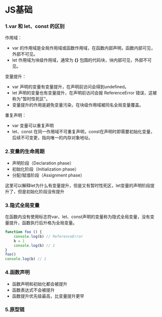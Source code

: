 # JS基础

### 1.**var** 和 **let**、**const** 的区别  
作用域： 

+ var 的作用域是全局作用域或函数作用域，在函数内部声明，函数内部可见，外部不可见。
+ let 作用域为块级作用域，通常为 **{}** 包围的代码块，块内部可见，外部不可见。  

变量提升：  

+ var 声明的变量有变量提升，在声明前访问会得到undefined。
+ let 声明的变量也有变量提升，在声明前访问会报 ReferenceError 错误，这被称为"暂时性死区"。
+ 变量提升的作用是避免变量污染，在块级作用域被同名全局变量覆盖。 

重复声明：
 + var 变量可以重复声明
 + let、const 在同一作用域不可重复声明，const在声明时即需要初始化变量，后续不可变更，指向唯一的内存对象地址。

### 2.变量的生命周期

+ 声明阶段（Declaration phase）
+ 初始化阶段（Initialization phase）
+ 分配/赋值阶段（Assignment phase）

这里可以解释let为什么有变量提升，但是又有暂时性死区，let变量的声明阶段提升了，但是初始化阶段没有提升

### 3.隐式全局变量

在函数内没有使用标志符var、let、const声明的变量称为隐式全局变量，没有变量提升，函数执行后升格为全局变量。

```javascript
function foo () {
    console.log(b) // ReferenceError
    b = 1
    console.log(b) // 1
}
foo()
console.log(b) // 1
```

### 4.函数声明

+ 函数声明和初始化都会被提升
+ 函数表达式不会被提升
+ 函数提升优先级最高，比变量提升更早

### 5.原型链 